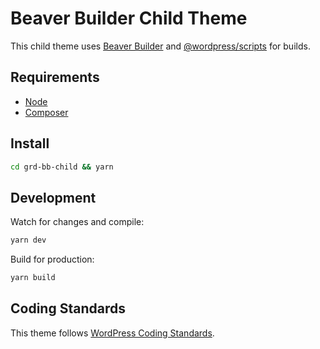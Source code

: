 # Beaver Builder Child Theme

This child theme uses [Beaver Builder](https://www.wpbeaverbuilder.com/) and [@wordpress/scripts](https://www.npmjs.com/package/@wordpress/scripts) for builds.

## Requirements

-   [Node](https://nodejs.org/)
-   [Composer](https://getcomposer.org/)

## Install

```bash
cd grd-bb-child && yarn
```

## Development

Watch for changes and compile:

```bash
yarn dev
```

Build for production:

```bash
yarn build
```

## Coding Standards

This theme follows [WordPress Coding Standards](https://codex.wordpress.org/WordPress_Coding_Standards).

